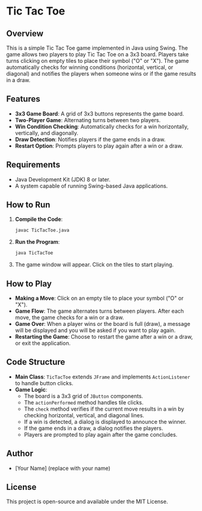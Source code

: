 # Tic Tac Toe

## Overview
This is a simple Tic Tac Toe game implemented in Java using Swing. The game allows two players to play Tic Tac Toe on a 3x3 board. Players take turns clicking on empty tiles to place their symbol ("O" or "X"). The game automatically checks for winning conditions (horizontal, vertical, or diagonal) and notifies the players when someone wins or if the game results in a draw.

## Features
- **3x3 Game Board**: A grid of 3x3 buttons represents the game board.
- **Two-Player Game**: Alternating turns between two players.
- **Win Condition Checking**: Automatically checks for a win horizontally, vertically, and diagonally.
- **Draw Detection**: Notifies players if the game ends in a draw.
- **Restart Option**: Prompts players to play again after a win or a draw.

## Requirements
- Java Development Kit (JDK) 8 or later.
- A system capable of running Swing-based Java applications.

## How to Run
1. **Compile the Code**:
   ```bash
   javac TicTacToe.java
   ```
2. **Run the Program**:
   ```bash
   java TicTacToe
   ```
3. The game window will appear. Click on the tiles to start playing.

## How to Play
- **Making a Move**: Click on an empty tile to place your symbol ("O" or "X").
- **Game Flow**: The game alternates turns between players. After each move, the game checks for a win or a draw.
- **Game Over**: When a player wins or the board is full (draw), a message will be displayed and you will be asked if you want to play again.
- **Restarting the Game**: Choose to restart the game after a win or a draw, or exit the application.

## Code Structure
- **Main Class**: `TicTacToe` extends `JFrame` and implements `ActionListener` to handle button clicks.
- **Game Logic**:
  - The board is a 3x3 grid of `JButton` components.
  - The `actionPerformed` method handles tile clicks.
  - The `check` method verifies if the current move results in a win by checking horizontal, vertical, and diagonal lines.
  - If a win is detected, a dialog is displayed to announce the winner.
  - If the game ends in a draw, a dialog notifies the players.
  - Players are prompted to play again after the game concludes.

## Author
- [Your Name] (replace with your name)

## License
This project is open-source and available under the MIT License.
